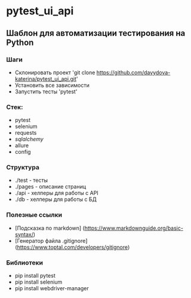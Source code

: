 # pytest_ui_api

## Шаблон для автоматизации тестирования на Python

### Шаги
- Склонировать проект 'git clone https://github.com/davydova-katerina/pytest_ui_api.git'
- Установить все зависимости
- Запустить тесты 'pytest'

### Стек:
- pytest
- selenium
- requests
- _sqlalchemy_
- allure
- config

### Структура
- ./test - тесты
- ./pages - описание страниц
- ./api - хелперы для работы с API
- ./db - хелперы для работы с БД


### Полезные ссылки
- [Подсказка по markdown] (https://www.markdownguide.org/basic-syntax/)
- [Генератор файла .gitignore] (https://www.toptal.com/developers/gitignore)

### Библиотеки
- pip install pytest
- pip install selenium
- pip install webdriver-manager